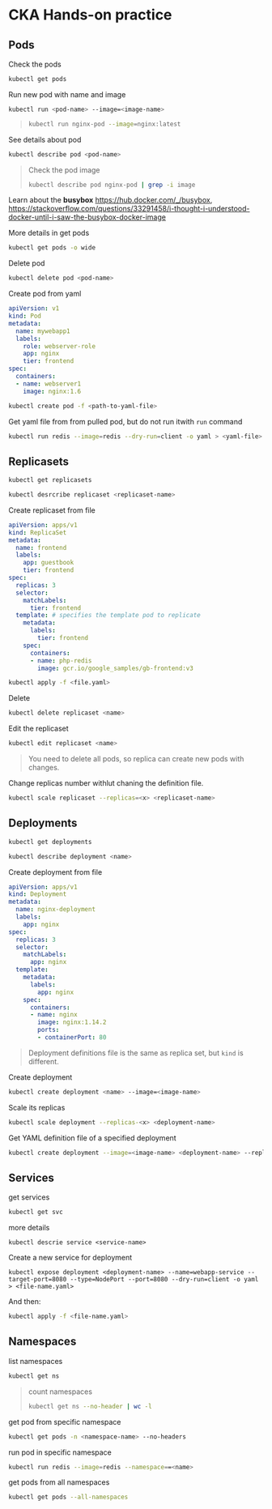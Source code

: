 # CKA Hands-on practice

## Pods

Check the pods

```sh
kubectl get pods
```

Run new pod with name and image

```sh
kubectl run <pod-name> --image=<image-name>
```

>```sh
>kubectl run nginx-pod --image=nginx:latest
>```

See details about pod

```sh
kubectl describe pod <pod-name>
```

> Check the pod image
>
> ```sh
> kubectl describe pod nginx-pod | grep -i image
> ```

Learn about the **busybox** https://hub.docker.com/_/busybox, https://stackoverflow.com/questions/33291458/i-thought-i-understood-docker-until-i-saw-the-busybox-docker-image

More details in get pods

```sh
kubectl get pods -o wide
```

Delete pod

```sh
kubectl delete pod <pod-name>
```

Create pod from yaml

```yaml
apiVersion: v1
kind: Pod
metadata:
  name: mywebapp1
  labels:
    role: webserver-role
    app: nginx
    tier: frontend
spec:
  containers:
  - name: webserver1
    image: nginx:1.6
```

```sh
kubectl create pod -f <path-to-yaml-file>
```

Get yaml file from from pulled pod, but do not run itwith `run` command

```sh
kubectl run redis --image=redis --dry-run=client -o yaml > <yaml-file>
```

## Replicasets

```sh
kubectl get replicasets
```

```sh
kubectl desrcribe replicaset <replicaset-name>
```

Create replicaset from file

```yaml
apiVersion: apps/v1
kind: ReplicaSet
metadata:
  name: frontend
  labels:
    app: guestbook
    tier: frontend
spec:
  replicas: 3
  selector:
    matchLabels:
      tier: frontend
  template: # specifies the template pod to replicate
    metadata:
      labels:
        tier: frontend
    spec:
      containers:
      - name: php-redis
        image: gcr.io/google_samples/gb-frontend:v3
```

```sh
kubectl apply -f <file.yaml>
```

Delete 

```sh
kubectl delete replicaset <name>
```

Edit the replicaset

```sh
kubectl edit replicaset <name>
```

>  You need to delete all pods, so replica can create new pods with changes.



Change replicas number withlut chaning the definition file.

```sh
kubectl scale replicaset --replicas=<x> <replicaset-name>
```

## Deployments

 ```sh
 kubectl get deployments
 ```

```sh
kubectl describe deployment <name>
```

Create deployment from file
```yaml
apiVersion: apps/v1
kind: Deployment
metadata:
  name: nginx-deployment
  labels:
    app: nginx
spec:
  replicas: 3
  selector:
    matchLabels:
      app: nginx
  template:
    metadata:
      labels:
        app: nginx
    spec:
      containers:
      - name: nginx
        image: nginx:1.14.2
        ports:
        - containerPort: 80
```

> Deployment definitions file is the same as replica set, but `kind` is different.

Create deployment 

```sh
kubectl create deployment <name> --image=<image-name>
```

Scale its replicas

```sh
kubectl scale deployment --replicas-<x> <deployment-name>
```

Get YAML definition file of a specified deployment

```sh
kubectl create deployment --image=<image-name> <deployment-name> --replicas=<x> --dry-run=client -o yaml > output.yaml
```

## Services

get services

```sh
kubectl get svc
```

more details

```
kubectl descrie service <service-name>
```

Create a new service for deployment

```
kubectl expose deployment <deployment-name> --name=webapp-service --target-port=8080 --type=NodePort --port=8080 --dry-run=client -o yaml > <file-name.yaml>
```

And then:

```sh
kubectl apply -f <file-name.yaml>
```

## Namespaces

list namespaces

```sh
kubectl get ns
```

> count namespaces
>
> ```sh
> kubectl get ns --no-header | wc -l 
> ```

get pod from specific namespace

```sh
kubectl get pods -n <namespace-name> --no-headers
```

run pod in specific namespace

```sh
kubectl run redis --image=redis --namespace==<name>
```

get pods from all namespaces

```sh
kubectl get pods --all-namespaces
```

